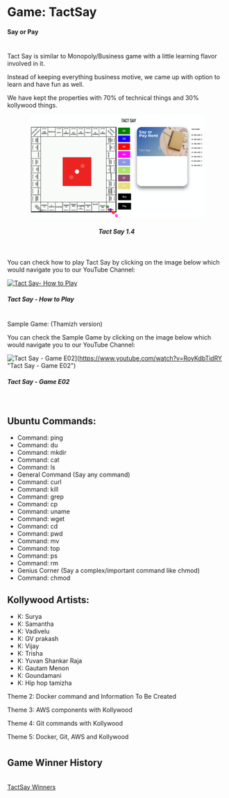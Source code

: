# Game: TactSay
#### Say or Pay
#

Tact Say is similar to Monopoly/Business game with a little learning flavor involved in it.

Instead of keeping everything business motive, we came up with option to learn and have fun as well.

We have kept the properties with 70% of technical things and 30% kollywood things.

<center><img src=tactsay.png alt="alt text" width="400" height="whatever">

##### Tact Say 1.4
</center>
<p>&nbsp;</p>
You can check how to play Tact Say by clicking on the image below which would navigate you to our YouTube Channel:

[![Tact Say- How to Play](https://img.youtube.com/vi/V23ttuwzh-w/hqdefault.jpg)](https://www.youtube.com/watch?v=V23ttuwzh-w "Tact Say")
##### Tact Say - How to Play
\
Sample Game: (Thamizh version)

You can check the Sample Game by clicking on the image below which would navigate you to our YouTube Channel:

![Tact Say - Game E02](https://img.youtube.com/vi/RoyKdbTidRY/hqdefault.jpg)](https://www.youtube.com/watch?v=RoyKdbTidRY "Tact Say - Game E02")
##### Tact Say - Game E02
​


## Ubuntu Commands:

* Command: ping
* Command: du
* Command: mkdir
* Command: cat
* Command: ls
* General Command (Say any command)
* Command: curl
* Command: kill
* Command: grep
* Command: cp
* Command: uname
* Command: wget
* Command: cd
* Command: pwd
* Command: mv
* Command: top
* Command: ps
* Command: rm
* Genius Corner (Say a complex/important command like chmod)
* Command: chmod

## Kollywood Artists:

* K: Surya
* K: Samantha
* K: Vadivelu
* K: GV prakash
* K: Vijay
* K: Trisha
* K: Yuvan Shankar Raja
* K: Gautam Menon
* K: Goundamani
* K: Hip hop tamizha

Theme 2: Docker command and Information
To Be Created

Theme 3: AWS components with Kollywood

Theme 4: Git commands with Kollywood

Theme 5:
Docker, Git, AWS and Kollywood
#
## Game Winner History
\
[TactSay Winners](tactsay-winners.md)

​


